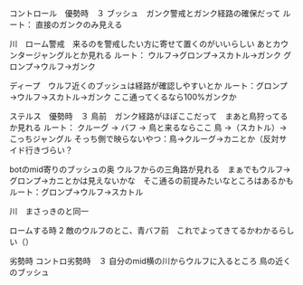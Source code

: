 コントロール　優勢時　３
ブッシュ　ガンク警戒とガンク経路の確保だって
ルート：
直接のガンクのみ見える

川　ローム警戒　来るのを警戒したい方に寄せて置くのがいいらしい
あとカウンタージャングルとか見れる
ルート：
ウルフ→グロンプ→スカトル→ガンク
グロンプ→ウルフ→ガンク

ディープ　ウルフ近くのブッシュは経路が確認しやすいとか
ルート：グロンプ→ウルフ→スカトル→ガンク
ここ通ってくるなら100%ガンクか


ステルス　優勢時　３
鳥前　ガンク経路がほぼここだって　まあと鳥狩ってるか見れる
ルート：
クルーグ → バフ → 鳥と来るならここ
鳥 →（スカトル）→ こっちジャングル
そっち側で映らないやつ：鳥→クルーグ→カニとか（反対サイド行きづらい？

botのmid寄りのブッシュの奥
ウルフからの三角路が見れる　まぁでもウルフ→グロンプ→カニとかは見えないかな　そこ通るの前提みたいなところはあるかも
ルート：グロンプ→ウルフ→スカトル

川　まさっきのと同一


ロームする時 2
敵のウルフのとこ、青バフ前　これでよってきてるかわかるらしい（）


劣勢時
コントロ劣勢時　３
自分のmid横の川からウルフに入るところ
鳥の近くのブッシュ